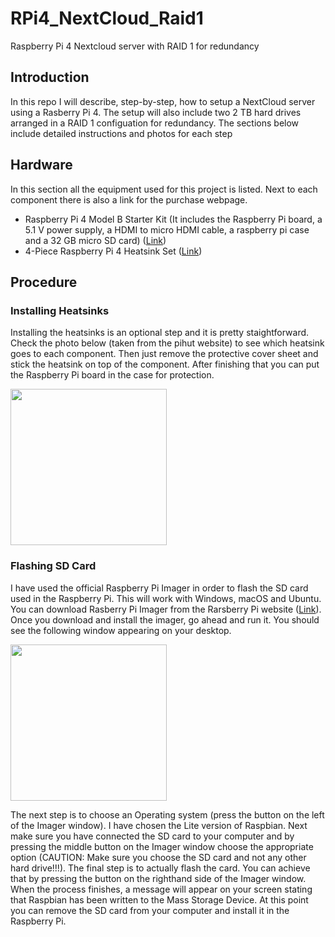 # RPi4_NextCloud_Raid1
Raspberry Pi 4 Nextcloud server with RAID 1 for redundancy

## Introduction
In this repo I will describe, step-by-step, how to setup a NextCloud server using a Rasberry Pi 4. The setup will also include two 2 TB hard drives arranged in a RAID 1 configuation for redundancy. The sections below include detailed instructions and photos for each step

## Hardware
In this section all the equipment used for this project is listed. Next to each component there is also a link for the purchase webpage.

* Raspberry Pi 4 Model B Starter Kit (It includes the Raspberry Pi board, a 5.1 V power supply, a HDMI to micro HDMI cable, a raspberry pi case and a 32 GB micro SD card) ([Link](https://thepihut.com/collections/raspberry-pi-kits-and-bundles/products/raspberry-pi-starter-kit))
* 4-Piece Raspberry Pi 4 Heatsink Set ([Link](https://thepihut.com/products/4-piece-raspberry-pi-4-heatsink-set))

## Procedure

### Installing Heatsinks
Installing the heatsinks is an optional step and it is pretty staightforward. Check the photo below (taken from the pihut website) to see which heatsink goes to each component. Then just remove the protective cover sheet and stick the heatsink on top of the component. After finishing that you can put the Raspberry Pi board in the case for protection.

<img src="https://user-images.githubusercontent.com/19223395/148088819-ab996d80-66f4-4a8c-98ba-2c5652550d6b.jpg" width="250" height="250">

### Flashing SD Card
I have used the official Raspberry Pi Imager in order to flash the SD card used in the Raspberry Pi. This will work with Windows, macOS and Ubuntu. You can download Rasberry Pi Imager from the Rarsberry Pi website ([Link](https://www.raspberrypi.com/software/)). Once you download and install the imager, go ahead and run it. You should see the following window appearing on your desktop.

<img src="https://www.raspberrypi.org/app/uploads/2020/03/RPI_intro-e1583228263677.png" width="250">

The next step is to choose an Operating system (press the button on the left of the Imager window). I have chosen the Lite version of Raspbian. Next make sure you have connected the SD card to your computer and by pressing the middle button on the Imager window choose the appropriate option (CAUTION: Make sure you choose the SD card and not any other hard drive!!!). The final step is to actually flash the card. You can achieve that by pressing the button on the righthand side of the Imager window. When the process finishes, a message will appear on your screen stating that Raspbian has been written to the Mass Storage Device. At this point you can remove the SD card from your computer and install it in the Raspberry Pi. 
